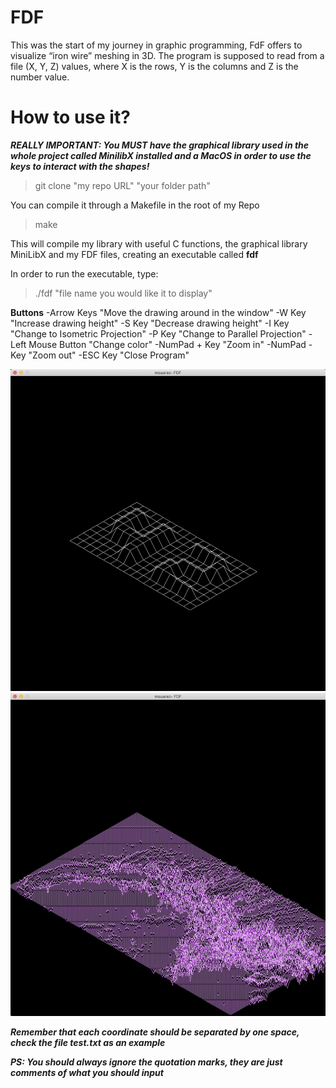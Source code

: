 # FDF

This was the start of my journey in graphic programming, FdF offers to visualize “iron wire” meshing in 3D.
The program is supposed to read from a file (X, Y, Z) values, where X is the rows, Y is the columns and Z is the number value.

# How to use it?

***REALLY IMPORTANT: You MUST have the graphical library used in the whole project called MinilibX installed and a MacOS in order to
use the keys to interact with the shapes!***

> git clone "my repo URL" "your folder path"

You can compile it through a Makefile in the root of my Repo
> make

This will compile my library with useful C functions, the graphical library MiniLibX and my FDF files,
creating an executable called **fdf**

In order to run the executable, type:
> ./fdf "file name you would like it to display"

**Buttons**
-Arrow Keys          "Move the drawing around in the window"
-W Key               "Increase drawing height"
-S Key               "Decrease drawing height"
-I Key               "Change to Isometric Projection"
-P Key               "Change to Parallel Projection"
-Left Mouse Button   "Change color"
-NumPad + Key        "Zoom in"
-NumPad - Key        "Zoom out"
-ESC Key             "Close Program"

![Image of Subject](https://github.com/MuSuareZ/FDF/blob/master/42logo.png)
![Image of Subject](https://github.com/MuSuareZ/FDF/blob/master/mars.png)

***Remember that each coordinate should be separated by one space, check the file test.txt as an example***

***PS: You should always ignore the quotation marks, they are just comments of what you should input***
